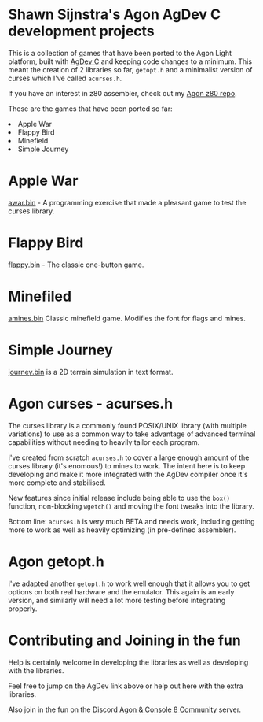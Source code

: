 # Shawn Sijnstra's Agon AgDev C development projects
This is a collection of games that have been ported to the Agon Light platform, built with [AgDev C](https://github.com/pcawte/AgDev) and keeping code changes to a minimum. This meant the creation of 2 libraries so far, `getopt.h` and a minimalist version of curses which I've called `acurses.h`.

If you have an interest in z80 assembler, check out my [Agon z80 repo](https://github.com/sijnstra/agon-projects/).

These are the games that have been ported so far:
<li>Apple War</li>
<li>Flappy Bird</li>
<li>Minefield</li>
<li>Simple Journey</li>

# Apple War
[awar.bin](https://github.com/sijnstra/agdev-projects/tree/main/apple) - A programming exercise that made a pleasant game to test the curses library.

# Flappy Bird
[flappy.bin](https://github.com/sijnstra/agdev-projects/tree/main/flappy) - The classic one-button game.

# Minefiled
[amines.bin](https://github.com/sijnstra/agdev-projects/tree/main/apple) Classic minefield game. Modifies the font for flags and mines.

# Simple Journey
[journey.bin](https://github.com/sijnstra/agdev-projects/tree/main/simple) is a 2D terrain simulation in text format.

# Agon curses - acurses.h
The curses library is a commonly found POSIX/UNIX library (with multiple variations) to use as a common way to take advantage of advanced terminal capabilities without needing to heavily tailor each program.

I've created from scratch `acurses.h` to cover a large enough amount of the curses library (it's enomous!) to mines to work. The intent here is to keep developing and make it more integrated with the AgDev compiler once it's more complete and stabilised.

New features since initial release include being able to use the `box()` function, non-blocking `wgetch()` and moving the font tweaks into the library.

Bottom line: `acurses.h` is very much BETA and needs work, including getting more to work as well as heavily optimizing (in pre-defined assembler).

# Agon getopt.h
I've adapted another `getopt.h` to work well enough that it allows you to get options on both real hardware and the emulator. This again is an early version, and similarly will need a lot more testing before integrating properly.

# Contributing and Joining in the fun
Help is certainly welcome in developing the libraries as well as developing with the libraries.

Feel free to jump on the AgDev link above or help out here with the extra libraries.

Also join in the fun on the Discord [Agon & Console 8 Community](https://discord.gg/2EqfBmWUyz) server.
